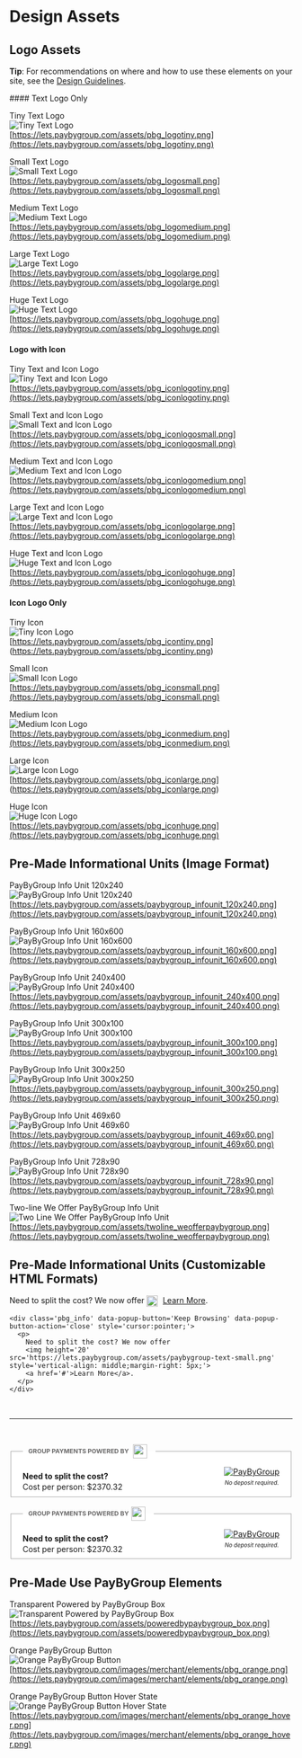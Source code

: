 # Design Assets
## Logo Assets

<div class="alert tip">
  <p><strong>Tip</strong>: For recommendations on where and how to use these elements on your site, see the <a href="/design_guidelines">Design Guidelines</a>.</p>
</div>
#### Text Logo Only

Tiny Text Logo<br>
![Tiny Text Logo](https://lets.paybygroup.com/assets/pbg_logotiny.png)<br>
[https://lets.paybygroup.com/assets/pbg_logotiny.png](https://lets.paybygroup.com/assets/pbg_logotiny.png)

Small Text Logo<br>
![Small Text Logo](https://lets.paybygroup.com/assets/pbg_logosmall.png)<br>
[https://lets.paybygroup.com/assets/pbg_logosmall.png](https://lets.paybygroup.com/assets/pbg_logosmall.png)

Medium Text Logo<br>
![Medium Text Logo](https://lets.paybygroup.com/assets/pbg_logomedium.png)<br>
[https://lets.paybygroup.com/assets/pbg_logomedium.png](https://lets.paybygroup.com/assets/pbg_logomedium.png)

Large Text Logo<br>
![Large Text Logo](https://lets.paybygroup.com/assets/pbg_logolarge.png)<br>
[https://lets.paybygroup.com/assets/pbg_logolarge.png](https://lets.paybygroup.com/assets/pbg_logolarge.png)

Huge Text Logo<br>
![Huge Text Logo](https://lets.paybygroup.com/assets/pbg_logohuge.png)<br>
[https://lets.paybygroup.com/assets/pbg_logohuge.png](https://lets.paybygroup.com/assets/pbg_logohuge.png)

#### Logo with Icon

Tiny Text and Icon Logo<br>
![Tiny Text and Icon Logo](https://lets.paybygroup.com/assets/pbg_iconlogotiny.png)<br>
[https://lets.paybygroup.com/assets/pbg_iconlogotiny.png](https://lets.paybygroup.com/assets/pbg_iconlogotiny.png)

Small Text and Icon Logo<br>
![Small Text and Icon Logo](https://lets.paybygroup.com/assets/pbg_iconlogosmall.png)<br>
[https://lets.paybygroup.com/assets/pbg_iconlogosmall.png](https://lets.paybygroup.com/assets/pbg_iconlogosmall.png)

Medium Text and Icon Logo<br>
![Medium Text and Icon Logo](https://lets.paybygroup.com/assets/pbg_iconlogomedium.png)<br>
[https://lets.paybygroup.com/assets/pbg_iconlogomedium.png](https://lets.paybygroup.com/assets/pbg_iconlogomedium.png)

Large Text and Icon Logo<br>
![Large Text and Icon Logo](https://lets.paybygroup.com/assets/pbg_iconlogolarge.png)<br>
[https://lets.paybygroup.com/assets/pbg_iconlogolarge.png](https://lets.paybygroup.com/assets/pbg_iconlogolarge.png)

Huge Text and Icon Logo<br>
![Huge Text and Icon Logo](https://lets.paybygroup.com/assets/pbg_iconlogohuge.png)<br>
[https://lets.paybygroup.com/assets/pbg_iconlogohuge.png](https://lets.paybygroup.com/assets/pbg_iconlogohuge.png)

#### Icon Logo Only

Tiny Icon<br>
![Tiny Icon Logo](https://lets.paybygroup.com/assets/pbg_icontiny.png)<br>
[https://lets.paybygroup.com/assets/pbg_icontiny.png] (https://lets.paybygroup.com/assets/pbg_icontiny.png)

Small Icon<br>
![Small Icon Logo](https://lets.paybygroup.com/assets/pbg_iconsmall.png)<br>
[https://lets.paybygroup.com/assets/pbg_iconsmall.png](https://lets.paybygroup.com/assets/pbg_iconsmall.png)

Medium Icon<br>
![Medium Icon Logo](https://lets.paybygroup.com/assets/pbg_iconmedium.png)<br>
[https://lets.paybygroup.com/assets/pbg_iconmedium.png](https://lets.paybygroup.com/assets/pbg_iconmedium.png)

Large Icon<br>
![Large Icon Logo](https://lets.paybygroup.com/assets/pbg_iconlarge.png)<br>
[https://lets.paybygroup.com/assets/pbg_iconlarge.png] (https://lets.paybygroup.com/assets/pbg_iconlarge.png)

Huge Icon<br>
![Huge Icon Logo](https://lets.paybygroup.com/assets/pbg_iconhuge.png)<br>
[https://lets.paybygroup.com/assets/pbg_iconhuge.png](https://lets.paybygroup.com/assets/pbg_iconhuge.png)

## Pre-Made Informational Units (Image Format)

PayByGroup Info Unit 120x240<br>
![PayByGroup Info Unit 120x240](https://lets.paybygroup.com/assets/paybygroup_infounit_120x240.png)<br>
[https://lets.paybygroup.com/assets/paybygroup_infounit_120x240.png](https://lets.paybygroup.com/assets/paybygroup_infounit_120x240.png)

PayByGroup Info Unit 160x600<br>
![PayByGroup Info Unit 160x600](https://lets.paybygroup.com/assets/paybygroup_infounit_160x600.png)<br>
[https://lets.paybygroup.com/assets/paybygroup_infounit_160x600.png](https://lets.paybygroup.com/assets/paybygroup_infounit_160x600.png)

PayByGroup Info Unit 240x400<br>
![PayByGroup Info Unit 240x400](https://lets.paybygroup.com/assets/paybygroup_infounit_240x400.png)<br>
[https://lets.paybygroup.com/assets/paybygroup_infounit_240x400.png](https://lets.paybygroup.com/assets/paybygroup_infounit_240x400.png)

PayByGroup Info Unit 300x100<br>
![PayByGroup Info Unit 300x100](https://lets.paybygroup.com/assets/paybygroup_infounit_300x100.png)<br>
[https://lets.paybygroup.com/assets/paybygroup_infounit_300x100.png](https://lets.paybygroup.com/assets/paybygroup_infounit_300x100.png)

PayByGroup Info Unit 300x250<br>
![PayByGroup Info Unit 300x250](https://lets.paybygroup.com/assets/paybygroup_infounit_300x250.png)<br>
[https://lets.paybygroup.com/assets/paybygroup_infounit_300x250.png](https://lets.paybygroup.com/assets/paybygroup_infounit_300x250.png)

PayByGroup Info Unit 469x60<br>
![PayByGroup Info Unit 469x60](https://lets.paybygroup.com/assets/paybygroup_infounit_469x60.png)<br>
[https://lets.paybygroup.com/assets/paybygroup_infounit_469x60.png](https://lets.paybygroup.com/assets/paybygroup_infounit_469x60.png)

PayByGroup Info Unit 728x90<br>
![PayByGroup Info Unit 728x90](https://lets.paybygroup.com/assets/paybygroup_infounit_728x90.png)<br>
[https://lets.paybygroup.com/assets/paybygroup_infounit_728x90.png](https://lets.paybygroup.com/assets/paybygroup_infounit_728x90.png)

Two-line We Offer PayByGroup Info Unit<br>
![Two Line We Offer PayByGroup Info Unit](https://lets.paybygroup.com/assets/twoline_weofferpaybygroup.png)<br>
[https://lets.paybygroup.com/assets/twoline_weofferpaybygroup.png](https://lets.paybygroup.com/assets/twoline_weofferpaybygroup.png)

## Pre-Made Informational Units (Customizable HTML Formats)

<div class='pbg_info' data-popup-button='Keep Browsing' data-popup-button-action='close' style='cursor:pointer;'>
<p>
Need to split the cost? We now offer
<img height='20' src='https://lets.paybygroup.com/assets/paybygroup-text-small.png' style='vertical-align: middle;margin-right: 5px;'>
<a href='#'>Learn More</a>.
</p>
</div>

    <div class='pbg_info' data-popup-button='Keep Browsing' data-popup-button-action='close' style='cursor:pointer;'>
      <p>
        Need to split the cost? We now offer
        <img height='20' src='https://lets.paybygroup.com/assets/paybygroup-text-small.png' style='vertical-align: middle;margin-right: 5px;'>
        <a href='#'>Learn More</a>.
      </p>
    </div>

<br><hr><br>
<div class="pbg_info_box">                    <fieldset style="border: 1px solid #aaaaaa;background-color: #FFF;">                      <legend style="margin-left: 10px;padding-left: 10px;padding-right: 10px;font-weight: bold;color: rgb(105, 104, 104);font-size: 11px;">                        GROUP PAYMENTS POWERED BY                         <img height="25" src="http://lets.paybygroup.com/assets/paybygroup-logo-small.png" style="vertical-align: middle;margin-right: 5px;margin-left: 5px;">                      </legend>                      <div class="calculation" style="padding: 10px;">                        <div class="left" style="float:left;line-height:5px;">                          <p style="font-weight: bold;">Need to split the cost?</p>                          <p style="display: inline;">Cost per person: $<span id="cost_per_person">2370.32</span></p>                        </div>                        <div class="right" style="float:right;">                          <a href="#" id="pbg_button" data-popup-button="Continue" data-popup-button-action="to_pbg" class="pbg_info" data-popup-id="#pbg_info_popup"><img src="https://lets.paybygroup.com/images/merchant/elements/pbg_orange.png" alt="PayByGroup" style="width: auto; height: auto;"></a>                          <p style="font-style: italic;margin-top: 5px;font-size: 10px;text-align: center;">No deposit required.</p>                        </div>                        <div class="clear"></div>                      </div>                    </fieldset>                  </div>

<br>
    <div class="pbg_info_box">
      <fieldset style="border: 1px solid #aaaaaa;background-color: #FFF;">
        <legend style="margin-left: 10px;padding-left: 10px;padding-right: 10px;font-weight: bold;color: rgb(105, 104, 104);font-size: 11px;">
          GROUP PAYMENTS POWERED BY<img height="25" src="http://lets.paybygroup.com/assets/paybygroup-logo-small.png" style="vertical-align: middle;margin-right: 5px;margin-left: 5px;">
        </legend>
        <div class="calculation" style="padding: 10px;">
          <div class="left" style="float:left;line-height:5px;">
            <p style="font-weight: bold;">Need to split the cost?</p>
            <p style="display: inline;">Cost per person: $<span id="cost_per_person">2370.32</span></p>
          </div>
          <div class="right" style="float:right;">
            <a href="#" id="pbg_button" data-popup-button="Continue" data-popup-button-action="to_pbg" class="pbg_info" data-popup-id="#pbg_info_popup">
              <img src="https://lets.paybygroup.com/images/merchant/elements/pbg_orange.png" alt="PayByGroup" style="width: auto; height: auto;">
            </a>
            <p style="font-style: italic;margin-top: 5px;font-size: 10px;text-align: center;">No deposit required.</p>
          </div>
          <div class="clear"></div>
        </div>
      </fieldset>
    </div>

## Pre-Made Use PayByGroup Elements

Transparent Powered by PayByGroup Box<br>
![Transparent Powered by PayByGroup Box](https://lets.paybygroup.com/assets/poweredbypaybygroup_box.png)<br>
[https://lets.paybygroup.com/assets/poweredbypaybygroup_box.png](https://lets.paybygroup.com/assets/poweredbypaybygroup_box.png)

Orange PayByGroup Button<br>
![Orange PayByGroup Button](https://lets.paybygroup.com/images/merchant/elements/pbg_orange.png)<br>
[https://lets.paybygroup.com/images/merchant/elements/pbg_orange.png](https://lets.paybygroup.com/images/merchant/elements/pbg_orange.png)

Orange PayByGroup Button Hover State<br>
![Orange PayByGroup Button Hover State](https://lets.paybygroup.com/images/merchant/elements/pbg_orange_hover.png)<br>
[https://lets.paybygroup.com/images/merchant/elements/pbg_orange_hover.png](https://lets.paybygroup.com/images/merchant/elements/pbg_orange_hover.png)




